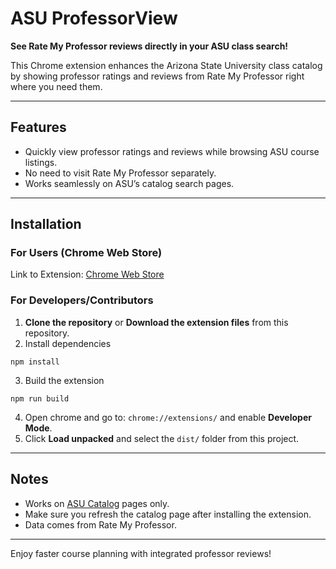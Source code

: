 # ASU ProfessorView

**See Rate My Professor reviews directly in your ASU class search!**  

This Chrome extension enhances the Arizona State University class catalog by showing professor ratings and reviews from Rate My Professor right where you need them.

---

## Features
- Quickly view professor ratings and reviews while browsing ASU course listings.  
- No need to visit Rate My Professor separately.  
- Works seamlessly on ASU’s catalog search pages.

---

## Installation

### For Users (Chrome Web Store)
Link to Extension: [Chrome Web Store](https://chromewebstore.google.com/detail/asu-profview/kniajfafepienoohdheheofabfclpgnl)

### For Developers/Contributors
1. **Clone the repository** or **Download the extension files** from this repository.
2. Install dependencies
```
npm install
```  
3. Build the extension
```
npm run build
```
4. Open chrome and go to: `chrome://extensions/` and enable **Developer Mode**.
5. Click **Load unpacked** and select the `dist/` folder from this project.

---

## Notes
- Works on [ASU Catalog](https://catalog.apps.asu.edu/) pages only.  
- Make sure you refresh the catalog page after installing the extension.  
- Data comes from Rate My Professor.

---


Enjoy faster course planning with integrated professor reviews!
